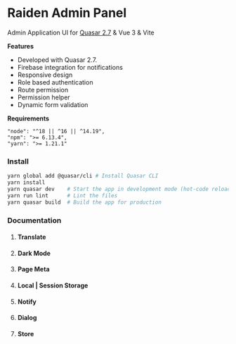 # Raiden Admin Panel

Admin Application UI for [Quasar 2.7](https://quasar.dev/) & Vue 3 & Vite

**Features**

- Developed with Quasar 2.7.
- Firebase integration for notifications
- Responsive design
- Role based authentication
- Route permission
- Permission helper
- Dynamic form validation

**Requirements**

```
"node": "^18 || ^16 || ^14.19",
"npm": ">= 6.13.4",
"yarn": ">= 1.21.1"
```

### Install

```bash
yarn global add @quasar/cli # Install Quasar CLI
yarn install
yarn quasar dev    # Start the app in development mode (hot-code reloading, error reporting, etc.)
yarn run lint      # Lint the files
yarn quasar build  # Build the app for production
```

### Documentation

1. #### Translate
2. #### Dark Mode
3. #### Page Meta
4. #### Local | Session Storage
5. #### Notify
6. #### Dialog
7. #### Store
